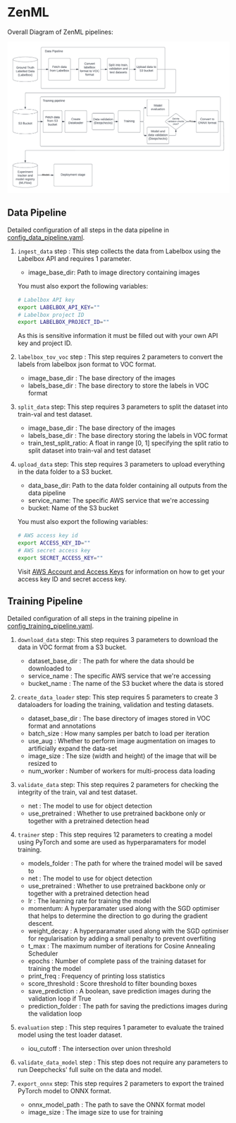 # ZenML

Overall Diagram of ZenML pipelines:

<img src="assets/ZenMLPipeline.png"  width="600">

## Data Pipeline

Detailed configuration of all steps in the data pipeline in [config_data_pipeline.yaml](pipelines/data_pipeline/config_data_pipeline.yaml).

1. `ingest_data` step : This step collects the data from Labelbox using the Labelbox API and requires 1 parameter.
    * image_base_dir: Path to image directory containing images

    You must also export the following variables:
    ```bash
    # Labelbox API key
    export LABELBOX_API_KEY=""
    # Labelbox project ID
    export LABELBOX_PROJECT_ID=""
    ```

    As this is sensitive information it must be filled out with your own API key and project ID.

2. `labelbox_tov_voc` step : This step requires 2 parameters to convert the labels from labelbox json format to VOC format.
    * image_base_dir : The base directory of the images
    * labels_base_dir : The base directory to store the labels in VOC format

3. `split_data` step: This step requires 3 parameters to split the dataset into train-val and test dataset.
    * image_base_dir : The base directory of the images
    * labels_base_dir : The base directory storing the labels in VOC format
    * train_test_split_ratio: A float in range [0, 1] specifying the split ratio to split dataset into train-val and test dataset

4. `upload_data` step: This step requires 3 parameters to upload everything in the data folder to a S3 bucket.
    * data_base_dir: Path to the data folder containing all outputs from the data pipeline
    * service_name: The specific AWS service that we're accessing
    * bucket: Name of the S3 bucket

    You must also export the following variables:
    ```bash
    # AWS access key id
    export ACCESS_KEY_ID=""
    # AWS secret access key
    export SECRET_ACCESS_KEY=""
    ```
    Visit [AWS Account and Access Keys](https://docs.aws.amazon.com/powershell/latest/userguide/pstools-appendix-sign-up.html) for information on how to get your access key ID and secret access key.

## Training Pipeline

Detailed configuration of all steps in the training pipeline in [config_training_pipeline.yaml](pipelines/training_pipeline/config_training_pipeline.yaml).

1. `download_data` step: This step requires 3 parameters to download the data in VOC format from a S3 bucket.
    * dataset_base_dir : The path for where the data should be downloaded to
    * service_name : The specific AWS service that we're accessing
    * bucket_name : The name of the S3 bucket where the data is stored

2. `create_data_loader` step: This step requires 5 parameters to create 3 dataloaders for loading the training, validation and testing datasets.
    * dataset_base_dir : The base directory of images stored in VOC format and annotations
    * batch_size : How many samples per batch to load per iteration
    * use_aug : Whether to perform image augmentation on images to artificially expand the data-set
    * image_size : The size (width and height) of the image that will be resized to
    * num_worker : Number of workers for multi-process data loading

3. `validate_data` step: This step requires 2 parameters for checking the integrity of the train, val and test dataset.
    * net : The model to use for object detection
    * use_pretrained : Whether to use pretrained backbone only or together with a pretrained detection head

4. `trainer` step : This step requires 12 parameters to creating a model using PyTorch and some are used as hyperparamaters for model training.
    * models_folder : The path for where the trained model will be saved to
    * net : The model to use for object detection
    * use_pretrained : Whether to use pretrained backbone only or together with a pretrained detection head
    * lr : The learning rate for training the model
    * momentum: A hyperparamater used along with the SGD optimiser that helps to determine the direction to go during the gradient descent.
    * weight_decay : A hyperparamater used along with the SGD optimiser for regularisation by adding a small penalty to prevent overfiiting
    * t_max : The maximum number of iterations for Cosine Annealing Scheduler
    * epochs : Number of complete pass of the training dataset for training the model
    * print_freq : Frequency of printing loss statistics
    * score_threshold : Score threshold to filter bounding boxes
    * save_prediction : A boolean, save prediction images during the validation loop if True
    * prediction_folder : The path for saving the predictions images during the validation loop

5. `evaluation` step : This step requires 1 parameter to evaluate the trained model using the test loader dataset.
    * iou_cutoff : The intersection over union threshold

6. `validate_data_model` step : This step does not require any parameters to run Deepchecks' full suite on the data and model.

7. `export_onnx` step: This step requires 2 parameters to export the trained PyTorch model to ONNX format.
    * onnx_model_path : The path to save the ONNX format model
    * image_size : The image size to use for training
